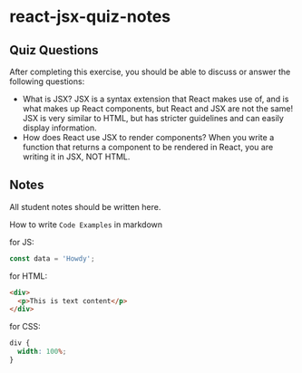 # react-jsx-quiz-notes

## Quiz Questions

After completing this exercise, you should be able to discuss or answer the following questions:

- What is JSX?
  JSX is a syntax extension that React makes use of, and is what makes up React components, but React and JSX are not the same! JSX is very similar to HTML, but has stricter guidelines and can easily display information.
- How does React use JSX to render components?
  When you write a function that returns a component to be rendered in React, you are writing it in JSX, NOT HTML.

## Notes

All student notes should be written here.

How to write `Code Examples` in markdown

for JS:

```javascript
const data = 'Howdy';
```

for HTML:

```html
<div>
  <p>This is text content</p>
</div>
```

for CSS:

```css
div {
  width: 100%;
}
```
